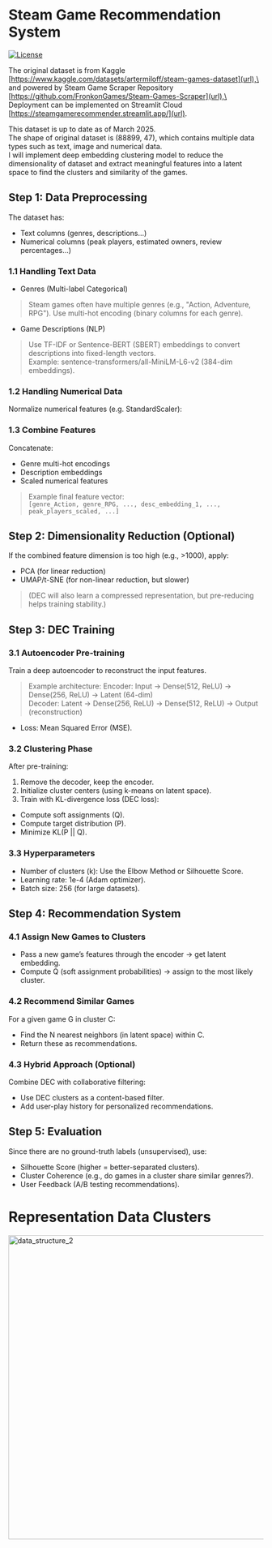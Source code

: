 # Steam Game Recommendation System

[![License](https://img.shields.io/badge/License-Apache_2.0-blue.svg)](https://opensource.org/licenses/Apache-2.0)

The original dataset is from Kaggle [https://www.kaggle.com/datasets/artermiloff/steam-games-dataset](url),\
and powered by Steam Game Scraper Repository [https://github.com/FronkonGames/Steam-Games-Scraper](url),\
Deployment can be implemented on Streamlit Cloud [https://steamgamerecommender.streamlit.app/](url).

This dataset is up to date as of March 2025.\
The shape of original dataset is  (88899, 47), which contains multiple data types such as text, image and numerical data.\
I will implement deep embedding clustering model to reduce the dimensionality of dataset and extract meaningful features into a latent space to find the clusters and similarity of the games.

## Step 1: Data Preprocessing

The dataset has:
* Text columns (genres, descriptions...)
* Numerical columns (peak players, estimated owners, review percentages...)

### 1.1 Handling Text Data
* Genres (Multi-label Categorical)
> Steam games often have multiple genres (e.g., "Action, Adventure, RPG").
> Use multi-hot encoding (binary columns for each genre).

* Game Descriptions (NLP)
> Use TF-IDF or Sentence-BERT (SBERT) embeddings to convert descriptions into fixed-length vectors.\
> Example: sentence-transformers/all-MiniLM-L6-v2 (384-dim embeddings).

### 1.2 Handling Numerical Data
Normalize numerical features (e.g. StandardScaler):

### 1.3 Combine Features
Concatenate:
* Genre multi-hot encodings
* Description embeddings
* Scaled numerical features

> Example final feature vector:\
`[genre_Action, genre_RPG, ..., desc_embedding_1, ..., peak_players_scaled, ...]`

## Step 2: Dimensionality Reduction (Optional)
If the combined feature dimension is too high (e.g., >1000), apply:

* PCA (for linear reduction)
* UMAP/t-SNE (for non-linear reduction, but slower)

> (DEC will also learn a compressed representation, but pre-reducing helps training stability.)

## Step 3: DEC Training

### 3.1 Autoencoder Pre-training
Train a deep autoencoder to reconstruct the input features.
> Example architecture: 
> Encoder:   Input → Dense(512, ReLU) → Dense(256, ReLU) → Latent (64-dim)  
> Decoder:   Latent → Dense(256, ReLU) → Dense(512, ReLU) → Output (reconstruction)
* Loss: Mean Squared Error (MSE).

### 3.2 Clustering Phase
After pre-training:
1. Remove the decoder, keep the encoder.
2. Initialize cluster centers (using k-means on latent space).
3. Train with KL-divergence loss (DEC loss):
* Compute soft assignments (Q).
* Compute target distribution (P).
* Minimize KL(P || Q).

### 3.3 Hyperparameters
* Number of clusters (k): Use the Elbow Method or Silhouette Score.
* Learning rate: 1e-4 (Adam optimizer).
* Batch size: 256 (for large datasets).

## Step 4: Recommendation System

### 4.1 Assign New Games to Clusters
* Pass a new game’s features through the encoder → get latent embedding.
* Compute Q (soft assignment probabilities) → assign to the most likely cluster.

### 4.2 Recommend Similar Games
For a given game G in cluster C:
* Find the N nearest neighbors (in latent space) within C.
* Return these as recommendations.

### 4.3 Hybrid Approach (Optional)
Combine DEC with collaborative filtering:
* Use DEC clusters as a content-based filter.
* Add user-play history for personalized recommendations.

## Step 5: Evaluation
Since there are no ground-truth labels (unsupervised), use:
* Silhouette Score (higher = better-separated clusters).
* Cluster Coherence (e.g., do games in a cluster share similar genres?).
* User Feedback (A/B testing recommendations).

# Representation Data Clusters 
<img width="800" height="600" alt="data_structure_2" src="https://github.com/user-attachments/assets/21c5f0b8-c635-44c0-8db2-7001a4e04cb8"/>

